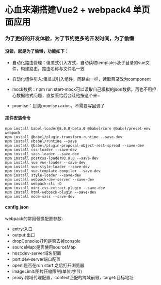# 心血来潮搭建Vue2 + webpack4 单页面应用

### 为了更好的开发体验，为了节约更多的开发时间，为了偷懒

#### 没错，就是为了偷懒，功能如下：

* 自动化路由管理：傻瓜式引入方式，自动读取templates及子目录的vue文件，构建路由，路由名称与文件名一致

* 自动化组件引入:傻瓜式引入组件，同路由一样，读取目录改为component

* mock数据：npm run start-mock可以读取自己模拟的json数据，再也不用担心数据格式问题，直接丢给后台让他按这个来~

* promise：封装promise+axios，不需要写回调了

#### 插件安装命令
```
npm install babel-loader@8.0.0-beta.0 @babel/core @babel/preset-env webpack
npm install @babel/plugin-transform-runtime --save-dev
npm install @babel/runtime --save
npm install @babel/plugin-proposal-object-rest-spread --save-dev
npm install css-loader --save-dev
npm install sass-loader --save-dev
npm install postcss-loader@3.0.0 --save-dev
npm install vue vue-loader --save-dev
npm install vue-style-loader --save-dev
npm install vue-template-compiler --save-dev
npm install style-loader --save-dev
npm install webpack-dev-server --save-dev
npm install webpack-cli -D
npm install mini-css-extract-plugin --save-dev
npm install html-webpack-plugin --save-dev
npm install node-sass --save-dev

```

#### config.json

webpack的常用替换配置参数:

* entry:入口
* output:出口
* dropConsole:打包是否去掉console
* sourceMap:是否使用sourceMap
* host:dev-server域名配置
* port:dev-server端口配置
* open:是否在run start 之后打开浏览器
* imageLimit:图片压缩限制(单位:字节)
* proxy:跨域代理配置，context匹配的跨域前缀，target:目标地址
